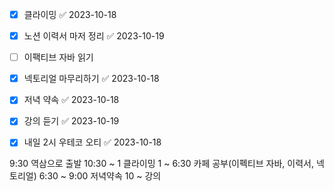 - [x] 클라이밍 ✅ 2023-10-18
- [x] 노션 이력서 마저 정리 ✅ 2023-10-19
- [ ] 이팩티브 자바 읽기
- [x] 넥토리얼 마무리하기 ✅ 2023-10-18
- [x] 저녁 약속 ✅ 2023-10-18
- [x] 강의 듣기 ✅ 2023-10-19
- [x] 내일 2시 우테코 오티 ✅ 2023-10-18


9:30 역삼으로 출발
10:30 ~ 1 클라이밍
1 ~ 6:30 카페 공부(이펙티브 자바, 이력서, 넥토리얼)
6:30 ~ 9:00 저녁약속
10 ~ 강의